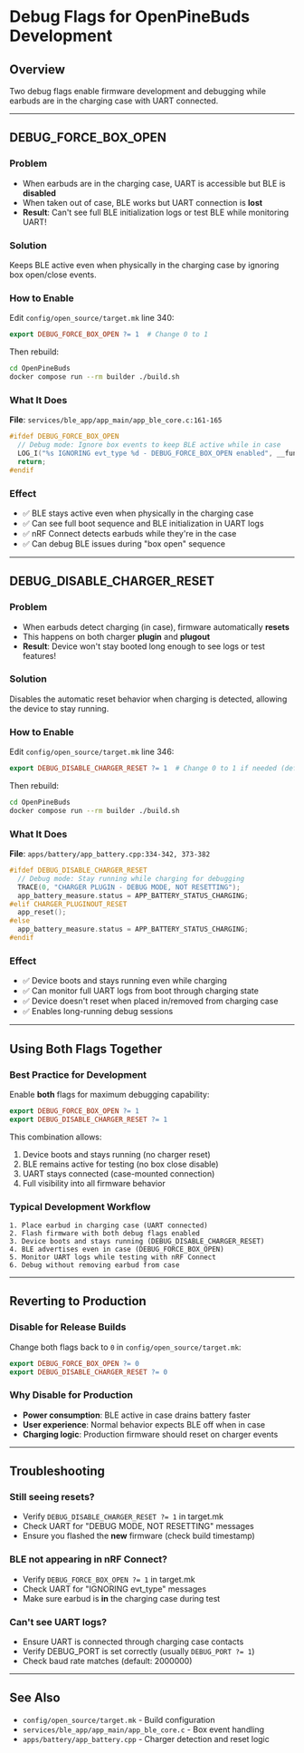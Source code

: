 # Debug Flags for OpenPineBuds Development

## Overview
Two debug flags enable firmware development and debugging while earbuds are in the charging case with UART connected.

---

## DEBUG_FORCE_BOX_OPEN

### Problem
- When earbuds are in the charging case, UART is accessible but BLE is **disabled**
- When taken out of case, BLE works but UART connection is **lost**
- **Result**: Can't see full BLE initialization logs or test BLE while monitoring UART!

### Solution
Keeps BLE active even when physically in the charging case by ignoring box open/close events.

### How to Enable

Edit `config/open_source/target.mk` line 340:
```makefile
export DEBUG_FORCE_BOX_OPEN ?= 1  # Change 0 to 1
```

Then rebuild:
```bash
cd OpenPineBuds
docker compose run --rm builder ./build.sh
```

### What It Does

**File**: `services/ble_app/app_main/app_ble_core.c:161-165`
```c
#ifdef DEBUG_FORCE_BOX_OPEN
  // Debug mode: Ignore box events to keep BLE active while in case
  LOG_I("%s IGNORING evt_type %d - DEBUG_FORCE_BOX_OPEN enabled", __func__, ibrt_evt_type);
  return;
#endif
```

### Effect
- ✅ BLE stays active even when physically in the charging case
- ✅ Can see full boot sequence and BLE initialization in UART logs
- ✅ nRF Connect detects earbuds while they're in the case
- ✅ Can debug BLE issues during "box open" sequence

---

## DEBUG_DISABLE_CHARGER_RESET

### Problem
- When earbuds detect charging (in case), firmware automatically **resets**
- This happens on both charger **plugin** and **plugout**
- **Result**: Device won't stay booted long enough to see logs or test features!

### Solution
Disables the automatic reset behavior when charging is detected, allowing the device to stay running.

### How to Enable

Edit `config/open_source/target.mk` line 346:
```makefile
export DEBUG_DISABLE_CHARGER_RESET ?= 1  # Change 0 to 1 if needed (default is 1)
```

Then rebuild:
```bash
cd OpenPineBuds
docker compose run --rm builder ./build.sh
```

### What It Does

**File**: `apps/battery/app_battery.cpp:334-342, 373-382`
```c
#ifdef DEBUG_DISABLE_CHARGER_RESET
  // Debug mode: Stay running while charging for debugging
  TRACE(0, "CHARGER PLUGIN - DEBUG MODE, NOT RESETTING");
  app_battery_measure.status = APP_BATTERY_STATUS_CHARGING;
#elif CHARGER_PLUGINOUT_RESET
  app_reset();
#else
  app_battery_measure.status = APP_BATTERY_STATUS_CHARGING;
#endif
```

### Effect
- ✅ Device boots and stays running even while charging
- ✅ Can monitor full UART logs from boot through charging state
- ✅ Device doesn't reset when placed in/removed from charging case
- ✅ Enables long-running debug sessions

---

## Using Both Flags Together

### Best Practice for Development
Enable **both** flags for maximum debugging capability:

```makefile
export DEBUG_FORCE_BOX_OPEN ?= 1
export DEBUG_DISABLE_CHARGER_RESET ?= 1
```

This combination allows:
1. Device boots and stays running (no charger reset)
2. BLE remains active for testing (no box close disable)
3. UART stays connected (case-mounted connection)
4. Full visibility into all firmware behavior

### Typical Development Workflow
```
1. Place earbud in charging case (UART connected)
2. Flash firmware with both debug flags enabled
3. Device boots and stays running (DEBUG_DISABLE_CHARGER_RESET)
4. BLE advertises even in case (DEBUG_FORCE_BOX_OPEN)
5. Monitor UART logs while testing with nRF Connect
6. Debug without removing earbud from case
```

---

## Reverting to Production

### Disable for Release Builds
Change both flags back to `0` in `config/open_source/target.mk`:

```makefile
export DEBUG_FORCE_BOX_OPEN ?= 0
export DEBUG_DISABLE_CHARGER_RESET ?= 0
```

### Why Disable for Production
- **Power consumption**: BLE active in case drains battery faster
- **User experience**: Normal behavior expects BLE off when in case
- **Charging logic**: Production firmware should reset on charger events

---

## Troubleshooting

### Still seeing resets?
- Verify `DEBUG_DISABLE_CHARGER_RESET ?= 1` in target.mk
- Check UART for "DEBUG MODE, NOT RESETTING" messages
- Ensure you flashed the **new** firmware (check build timestamp)

### BLE not appearing in nRF Connect?
- Verify `DEBUG_FORCE_BOX_OPEN ?= 1` in target.mk
- Check UART for "IGNORING evt_type" messages
- Make sure earbud is **in** the charging case during test

### Can't see UART logs?
- Ensure UART is connected through charging case contacts
- Verify DEBUG_PORT is set correctly (usually `DEBUG_PORT ?= 1`)
- Check baud rate matches (default: 2000000)

---

## See Also
- `config/open_source/target.mk` - Build configuration
- `services/ble_app/app_main/app_ble_core.c` - Box event handling
- `apps/battery/app_battery.cpp` - Charger detection and reset logic
